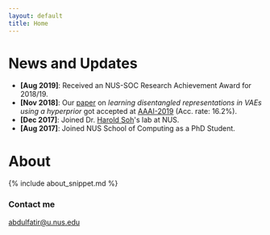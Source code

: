 ```yaml
---
layout: default
title: Home
---
```


# News and Updates

* **[Aug 2019]**: Received an NUS-SOC Research Achievement Award for 2018/19.
* **[Nov 2018]**: Our [paper](https://arxiv.org/abs/1809.04497) on *learning disentangled representations in VAEs using a hyperprior* got accepted at [AAAI-2019](https://aaai.org/Conferences/AAAI-19/) (Acc. rate: 16.2%).
* **[Dec 2017]**: Joined Dr. [Harold Soh](https://haroldsoh.com/)'s lab at NUS.
* **[Aug 2017]**: Joined NUS School of Computing as a PhD Student.

# About

{% include about_snippet.md %}

### Contact me

[abdulfatir@u.nus.edu](mailto:abdulfatir@u.nus.edu)
